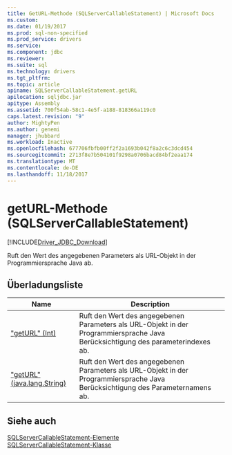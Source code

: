 ```yaml
---
title: GetURL-Methode (SQLServerCallableStatement) | Microsoft Docs
ms.custom: 
ms.date: 01/19/2017
ms.prod: sql-non-specified
ms.prod_service: drivers
ms.service: 
ms.component: jdbc
ms.reviewer: 
ms.suite: sql
ms.technology: drivers
ms.tgt_pltfrm: 
ms.topic: article
apiname: SQLServerCallableStatement.getURL
apilocation: sqljdbc.jar
apitype: Assembly
ms.assetid: 700f54ab-58c1-4e5f-a188-818366a119c0
caps.latest.revision: "9"
author: MightyPen
ms.author: genemi
manager: jhubbard
ms.workload: Inactive
ms.openlocfilehash: 677706fbfb00ff2f2a1693b042f8a2c6c3dcd454
ms.sourcegitcommit: 2713f8e7b504101f9298a0706bacd84bf2eaa174
ms.translationtype: MT
ms.contentlocale: de-DE
ms.lasthandoff: 11/18/2017
---
```

# <a name="geturl-method-sqlservercallablestatement"></a>getURL-Methode (SQLServerCallableStatement)
[!INCLUDE[Driver_JDBC_Download](../../../includes/driver_jdbc_download.md)]

  Ruft den Wert des angegebenen Parameters als URL-Objekt in der Programmiersprache Java ab.  
  
## <a name="overload-list"></a>Überladungsliste  
  
|Name|Description|  
|----------|-----------------|  
|["getURL" (Int)](../../../connect/jdbc/reference/geturl-method-int.md)|Ruft den Wert des angegebenen Parameters als URL-Objekt in der Programmiersprache Java Berücksichtigung des parameterindexes ab.|  
|["getURL" (java.lang.String)](../../../connect/jdbc/reference/geturl-method-java-lang-string.md)|Ruft den Wert des angegebenen Parameters als URL-Objekt in der Programmiersprache Java Berücksichtigung des Parameternamens ab.|  
  
## <a name="see-also"></a>Siehe auch  
 [SQLServerCallableStatement-Elemente](../../../connect/jdbc/reference/sqlservercallablestatement-members.md)   
 [SQLServerCallableStatement-Klasse](../../../connect/jdbc/reference/sqlservercallablestatement-class.md)  
  
  

